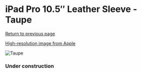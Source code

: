 # iPad Pro 10.5″ Leather Sleeve - Taupe

[Return to previous page](/ipad_pro105)

[High-resolution image from Apple](https://store.storeimages.cdn-apple.com/8756/as-images.apple.com/is/MPU02?wid=4500&hei=4500&fmt=png)

<div style="width: 384px"><img src="/everysource/MPU02.png" alt="Taupe"></div>

### Under construction
